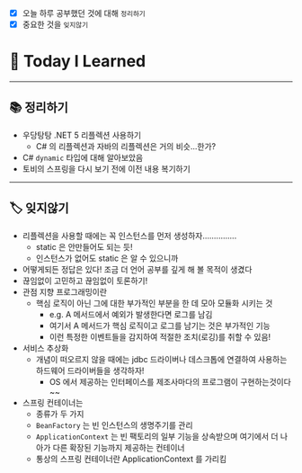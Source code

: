 - [x]  오늘 하루 공부했던 것에 대해 `정리하기`
- [x]  중요한 것을 `잊지않기`

# 🚩 Today I Learned

---

## 📚 정리하기

- 우당탕탕 .NET 5 리플렉션 사용하기
    - C# 의 리플렉션과 자바의 리플렉션은 거의 비슷...한가?
- C# `dynamic` 타입에 대해 알아보았음
- 토비의 스프링을 다시 보기 전에 이전 내용 복기하기

---

## 🏷 잊지않기

- 리플렉션을 사용할 때에는 꼭 인스턴스를 먼저 생성하자...............
    - static 은 안만들어도 되는 듯!
    - 인스턴스가 없어도 static 은 알 수 있으니까
- 어떻게되든 정답은 있다! 조금 더 언어 공부를 깊게 해 볼 목적이 생겼다
- 끊임없이 고민하고 끊임없이 토론하기!
- 관점 지향 프로그래밍이란
    - 핵심 로직이 아닌 그에 대한 부가적인 부분을 한 데 모아 모듈화 시키는 것
        - e.g. A 메서드에서 예외가 발생한다면 로그를 남김
        - 여기서 A 메서드가 핵심 로직이고 로그를 남기는 것은 부가적인 기능
        - 이런 특정한 이벤트들을 감지하여 적절한 조치(로깅)를 취할 수 있음!
- 서비스 추상화
    - 개념이 떠오르지 않을 때에는 jdbc 드라이버나 데스크톱에 연결하여 사용하는 하드웨어 드라이버들을 생각하자!
        - OS 에서 제공하는 인터페이스를 제조사마다의 프로그램이 구현하는것이다~~
- 스프링 컨테이너는
    - 종류가 두 가지
    - `BeanFactory` 는 빈 인스턴스의 생명주기를 관리
    - `ApplicationContext` 는 빈 팩토리의 일부 기능을 상속받으며 여기에서 더 나아가 다른 확장된 기능까지 제공하는 컨테이너
    - 통상의 스프링 컨테이너란 ApplicationContext 를 가리킴